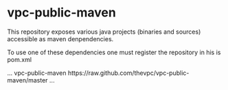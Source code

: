 # vpc-public-maven

This repository exposes various java projects (binaries and sources) accessible as maven denpendencies.

To use one of these dependencies one must register the repository in his is pom.xml


<repositories>
   ...
        <repository>
            <id>vpc-public-maven</id>
            <url>https://raw.github.com/thevpc/vpc-public-maven/master</url>
        </repository>
   ...
 </repositories>


